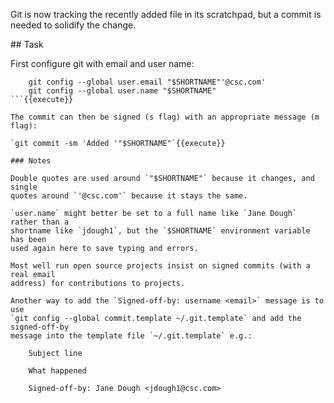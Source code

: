 Git is now tracking the recently added file in its scratchpad, but a commit is
needed to solidify the change.

## Task

First configure git with email and user name:

```
    git config --global user.email "$SHORTNAME"'@csc.com'
    git config --global user.name "$SHORTNAME"
```{{execute}}

The commit can then be signed (s flag) with an appropriate message (m flag):

`git commit -sm 'Added '"$SHORTNAME"`{{execute}}

### Notes

Double quotes are used around `"$SHORTNAME"` because it changes, and single
quotes around `'@csc.com'` because it stays the same.

`user.name` might better be set to a full name like `Jane Dough` rather than a
shortname like `jdough1`, but the `$SHORTNAME` environment variable has been
used again here to save typing and errors.

Most well run open source projects insist on signed commits (with a real email
address) for contributions to projects.

Another way to add the `Signed-off-by: username <email>` message is to use
`git config --global commit.template ~/.git.template` and add the signed-off-by
message into the template file `~/.git.template` e.g.:

    Subject line

    What happened

    Signed-off-by: Jane Dough <jdough1@csc.com>
